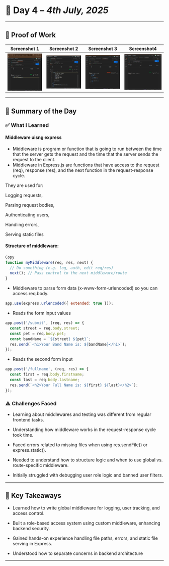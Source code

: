 # 📘 Day 4 – *4th July, 2025*

---

## 📸 Proof of Work
| Screenshot 1 | Screenshot 2 | Screenshot 3 | Screenshot4 |
|--------------|--------------|--------------|-------------|
| ![Image 1](../Images/Screenshot%20(313).png) | ![Image 2](../Images/Screenshot%20(314).png) | ![Image 3](../Images/Screenshot%20(315).png) |  ![Image 1](../Images/Screenshot%20(317).png) |

---

## 🧠 Summary of the Day

### ✅ What I Learned
####  Middleware uisng express 
-  Middleware is program or function that is going to run between the time that the server gets the request and the time that the server sends the request to the client.
- Middleware in Express.js are functions that have access to the request (req), response (res), and the next function in the request-response cycle.

They are used for:

Logging requests,

Parsing request bodies,

Authenticating users,

Handling errors,

Serving static files

#### Structure of middleware:

``` js
Copy 
function myMiddleware(req, res, next) {
  // Do something (e.g. log, auth, edit req/res)
  next(); // Pass control to the next middleware/route
}
```
- Middleware to parse form data (x-www-form-urlencoded) so you can access req.body.
```js
app.use(express.urlencoded({ extended: true }));
```
- Reads the form input values
```js
app.post('/submit', (req, res) => {
  const street = req.body.street;
  const pet = req.body.pet;
  const bandName = `${street} ${pet}`;
  res.send(`<h1>Your Band Name is: ${bandName}</h1>`);
});
```
- Reads the second form input
``` js
app.post('/fullname', (req, res) => {
  const first = req.body.firstname;
  const last = req.body.lastname;
  res.send(`<h2>Your Full Name is: ${first} ${last}</h2>`);
});

```
### ⚠️ Challenges Faced
- Learning about middlewares and testing was different from regular frontend tasks.

- Understanding how middleware works in the request-response cycle took time.

- Faced errors related to missing files when using res.sendFile() or express.static().

- Needed to understand how to structure logic and when to use global vs. route-specific middleware.

- Initially struggled with debugging user role logic and banned user filters. 

---

## 🚀 Key Takeaways
- Learned how to write global middleware for logging, user tracking, and access control.

- Built a role-based access system using custom middleware, enhancing backend security.

- Gained hands-on experience handling file paths, errors, and static file serving in Express.
- Understood how to separate concerns in backend architecture

---

